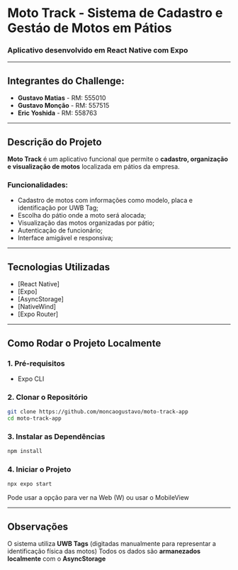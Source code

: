 # Moto Track - Sistema de Cadastro e Gestáo de Motos em Pátios 

### Aplicativo desenvolvido em React Native com Expo

---

## Integrantes do Challenge: 
- **Gustavo Matias** - RM: 555010
- **Gustavo Monção** - RM: 557515
- **Eric Yoshida** - RM: 558763

---

## Descrição do Projeto

**Moto Track** é um aplicativo funcional que permite o **cadastro, organização e visualização de motos** localizada em pátios da empresa.

### Funcionalidades: 

- Cadastro de motos com informações como modelo, placa e identificação por UWB Tag;
- Escolha do pátio onde a moto será alocada;
- Visualização das motos organizadas por pátio;
- Autenticação de funcionário;
- Interface amigável e responsiva;

---

## Tecnologias Utilizadas

- [React Native]
- [Expo]
- [AsyncStorage]
- [NativeWind]
- [Expo Router]

---

## Como Rodar o Projeto Localmente

### 1. Pré-requisitos

- Expo CLI

### 2. Clonar o Repositório

```bash
git clone https://github.com/moncaogustavo/moto-track-app
cd moto-track-app
```
### 3. Instalar as Dependências

```bash
npm install
```
### 4. Iniciar o Projeto

```bash
npx expo start
```
Pode usar a opção para ver na Web (W) ou usar o MobileView

---

## Observações 

O sistema utiliza **UWB Tags** (digitadas manualmente para representar a identificação física das motos)
Todos os dados são **armanezados localmente** com o **AsyncStorage**
